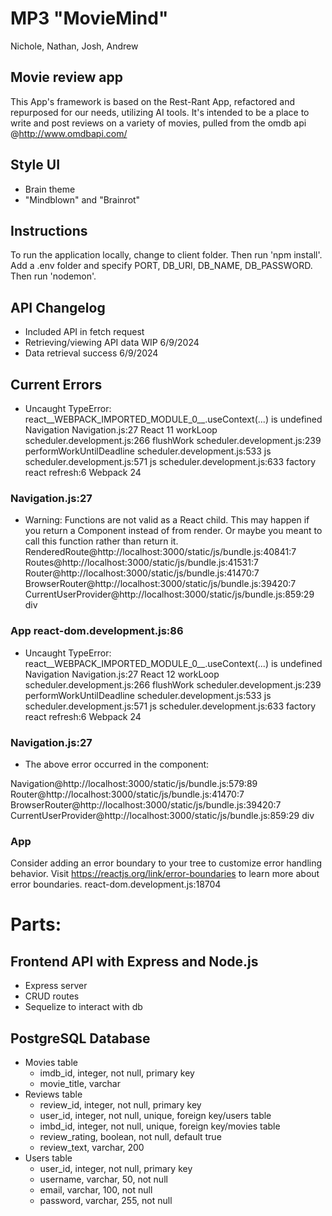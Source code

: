 # MP3 "MovieMind"
Nichole, Nathan, Josh, Andrew


## Movie review app
This App's framework is based on the Rest-Rant App, refactored and repurposed for our needs, utilizing AI tools. It's intended to be a place to write and post reviews on a variety of movies, pulled from the omdb api 
@http://www.omdbapi.com/


## Style UI
 - Brain theme
 - "Mindblown" and "Brainrot"


## Instructions
To run the application locally, change to client folder. Then run 'npm install'. Add a .env folder and specify PORT, DB_URI, DB_NAME, DB_PASSWORD. Then run 'nodemon'.


## API Changelog
 - Included API in fetch request
 - Retrieving/viewing API data WIP 6/9/2024
 - Data retrieval success 6/9/2024


## Current Errors
 - Uncaught TypeError: react__WEBPACK_IMPORTED_MODULE_0__.useContext(...) is undefined
    Navigation Navigation.js:27
    React 11
    workLoop scheduler.development.js:266
    flushWork scheduler.development.js:239
    performWorkUntilDeadline scheduler.development.js:533
    js scheduler.development.js:571
    js scheduler.development.js:633
    factory react refresh:6
    Webpack 24
### Navigation.js:27

 - Warning: Functions are not valid as a React child. This may happen if you return a Component instead of <Component /> from render. Or maybe you meant to call this function rather than return it.
RenderedRoute@http://localhost:3000/static/js/bundle.js:40841:7
Routes@http://localhost:3000/static/js/bundle.js:41531:7
Router@http://localhost:3000/static/js/bundle.js:41470:7
BrowserRouter@http://localhost:3000/static/js/bundle.js:39420:7
CurrentUserProvider@http://localhost:3000/static/js/bundle.js:859:29
div
### App react-dom.development.js:86

 - Uncaught TypeError: react__WEBPACK_IMPORTED_MODULE_0__.useContext(...) is undefined
    Navigation Navigation.js:27
    React 12
    workLoop scheduler.development.js:266
    flushWork scheduler.development.js:239
    performWorkUntilDeadline scheduler.development.js:533
    js scheduler.development.js:571
    js scheduler.development.js:633
    factory react refresh:6
    Webpack 24
### Navigation.js:27

 - The above error occurred in the <Navigation> component:

Navigation@http://localhost:3000/static/js/bundle.js:579:89
Router@http://localhost:3000/static/js/bundle.js:41470:7
BrowserRouter@http://localhost:3000/static/js/bundle.js:39420:7
CurrentUserProvider@http://localhost:3000/static/js/bundle.js:859:29
div
### App

Consider adding an error boundary to your tree to customize error handling behavior.
Visit https://reactjs.org/link/error-boundaries to learn more about error boundaries. react-dom.development.js:18704


# Parts:


## Frontend API with Express and Node.js
 - Express server
 - CRUD routes
 - Sequelize to interact with db


## PostgreSQL Database
 - Movies table
    - imdb_id, integer, not null, primary key
    - movie_title, varchar
 - Reviews table
    - review_id, integer, not null, primary key
    - user_id, integer, not null, unique, foreign key/users table
    - imbd_id, integer, not null, unique, foreign key/movies table
    - review_rating, boolean, not null, default true
    - review_text, varchar, 200
 - Users table
    - user_id, integer, not null, primary key
    - username, varchar, 50, not null
    - email, varchar, 100, not null
    - password, varchar, 255, not null